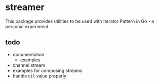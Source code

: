 # streamer
This package provides utilities to be used with Iterator Pattern in Go - a personal experiment.

## todo

- documentation
    - examples
- channel stream
- examples for composing streams
- handle `nil` value properly
